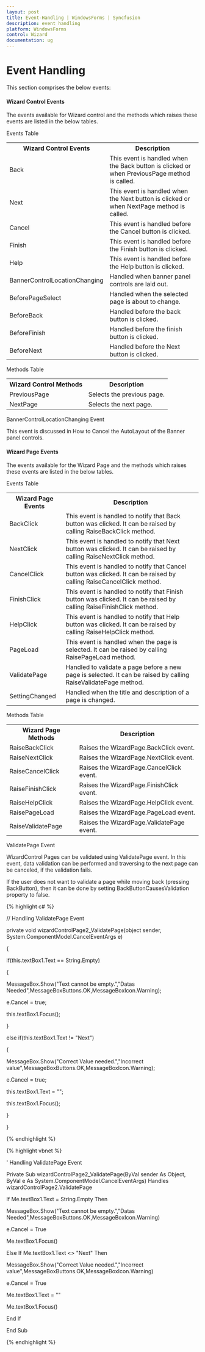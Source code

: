 ```yaml
---
layout: post
title: Event-Handling | WindowsForms | Syncfusion
description: event handling 
platform: WindowsForms
control: Wizard
documentation: ug
---
```


# Event Handling 

This section comprises the below events:

#### Wizard Control Events

The events available for Wizard control and the methods which raises these events are listed in the below tables.

Events Table

<table>
<tr>
<th>
Wizard Control Events</th><th>
Description</th></tr>
<tr>
<td>
Back</td><td>
This event is handled when the Back button is clicked or when PreviousPage method is called.</td></tr>
<tr>
<td>
Next</td><td>
This event is handled when the Next button is clicked or when NextPage method is called.</td></tr>
<tr>
<td>
Cancel</td><td>
This event is handled before the Cancel button is clicked.</td></tr>
<tr>
<td>
Finish</td><td>
This event is handled before the Finish button is clicked.</td></tr>
<tr>
<td>
Help</td><td>
This event is handled before the Help button is clicked.</td></tr>
<tr>
<td>
BannerControlLocationChanging</td><td>
Handled when banner panel controls are laid out.</td></tr>
<tr>
<td>
BeforePageSelect</td><td>
Handled when the selected page is about to change.</td></tr>
<tr>
<td>
BeforeBack</td><td>
Handled before the back button is clicked.</td></tr>
<tr>
<td>
BeforeFinish</td><td>
Handled before the finish button is clicked.</td></tr>
<tr>
<td>
BeforeNext</td><td>
Handled before the Next button is clicked.</td></tr>
</table>

Methods Table

<table>
<tr>
<th>
Wizard Control Methods</th><th>
Description</th></tr>
<tr>
<td>
PreviousPage</td><td>
Selects the previous page.</td></tr>
<tr>
<td>
NextPage</td><td>
Selects the next page.</td></tr>
</table>
BannerControlLocationChanging Event

This event is discussed in How to Cancel the AutoLayout of the Banner panel controls.

#### Wizard Page Events

The events available for the Wizard Page and the methods which raises these events are listed in the below tables.

Events Table

<table>
<tr>
<th>
Wizard Page Events</th><th>
Description</th></tr>
<tr>
<td>
BackClick</td><td>
This event is handled to notify that Back button was clicked. It can be raised by calling RaiseBackClick method.</td></tr>
<tr>
<td>
NextClick</td><td>
This event is handled to notify that Next button was clicked. It can be raised by calling RaiseNextClick method.</td></tr>
<tr>
<td>
CancelClick</td><td>
This event is handled to notify that Cancel button was clicked. It can be raised by calling RaiseCancelClick method.</td></tr>
<tr>
<td>
FinishClick</td><td>
This event is handled to notify that Finish button was clicked. It can be raised by calling RaiseFinishClick method.</td></tr>
<tr>
<td>
HelpClick</td><td>
This event is handled to notify that Help button was clicked. It can be raised by calling RaiseHelpClick method.</td></tr>
<tr>
<td>
PageLoad</td><td>
This event is handled when the page is selected. It can be raised by calling RaisePageLoad method.</td></tr>
<tr>
<td>
ValidatePage</td><td>
Handled to validate a page before a new page is selected. It can be raised by calling RaiseValidatePage method.</td></tr>
<tr>
<td>
SettingChanged</td><td>
Handled when the title and description of a page is changed.</td></tr>
</table>

Methods Table

<table>
<tr>
<th>
Wizard Page Methods</th><th>
Description</th></tr>
<tr>
<td>
RaiseBackClick</td><td>
Raises the WizardPage.BackClick event.</td></tr>
<tr>
<td>
RaiseNextClick</td><td>
Raises the WizardPage.NextClick event.</td></tr>
<tr>
<td>
RaiseCancelClick</td><td>
Raises the WizardPage.CancelClick event.</td></tr>
<tr>
<td>
RaiseFinishClick</td><td>
Raises the WizardPage.FinishClick event.</td></tr>
<tr>
<td>
RaiseHelpClick</td><td>
Raises the WizardPage.HelpClick event.</td></tr>
<tr>
<td>
RaisePageLoad</td><td>
Raises the WizardPage.PageLoad event.</td></tr>
<tr>
<td>
RaiseValidatePage</td><td>
Raises the WizardPage.ValidatePage event.</td></tr>
</table>
ValidatePage Event

WizardControl Pages can be validated using ValidatePage event. In this event, data validation can be performed and traversing to the next page can be canceled, if the validation fails. 

If the user does not want to validate a page while moving back (pressing BackButton), then it can be done by setting BackButtonCausesValidation property to false.

{% highlight c# %}



// Handling ValidatePage Event

private void wizardControlPage2_ValidatePage(object sender, System.ComponentModel.CancelEventArgs e)

{

if(this.textBox1.Text == String.Empty)

{

MessageBox.Show("Text cannot be empty.","Datas Needed",MessageBoxButtons.OK,MessageBoxIcon.Warning);

e.Cancel = true;

this.textBox1.Focus();

}



else if(this.textBox1.Text != "Next")

{

MessageBox.Show("Correct Value needed.","Incorrect value",MessageBoxButtons.OK,MessageBoxIcon.Warning);

e.Cancel = true;

this.textBox1.Text = "";

this.textBox1.Focus();

}

}

{% endhighlight %}

{% highlight vbnet %}



' Handling ValidatePage Event

Private Sub wizardControlPage2_ValidatePage(ByVal sender As Object, ByVal e As System.ComponentModel.CancelEventArgs) Handles wizardControlPage2.ValidatePage

If Me.textBox1.Text = String.Empty Then

MessageBox.Show("Text cannot be empty.","Datas Needed",MessageBoxButtons.OK,MessageBoxIcon.Warning)

e.Cancel = True

Me.textBox1.Focus()



Else If Me.textBox1.Text &lt;&gt; "Next" Then

MessageBox.Show("Correct Value needed.","Incorrect value",MessageBoxButtons.OK,MessageBoxIcon.Warning)

e.Cancel = True

Me.textBox1.Text = ""

Me.textBox1.Focus()

End If

End Sub

{% endhighlight %}



